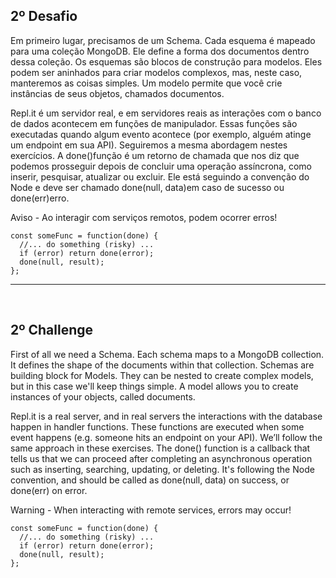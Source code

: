 ## 2º Desafio

Em primeiro lugar, precisamos de um Schema. Cada esquema é mapeado para uma coleção MongoDB. Ele define a forma dos documentos dentro dessa coleção. Os esquemas são blocos de construção para modelos. Eles podem ser aninhados para criar modelos complexos, mas, neste caso, manteremos as coisas simples. Um modelo permite que você crie instâncias de seus objetos, chamados documentos.

Repl.it é um servidor real, e em servidores reais as interações com o banco de dados acontecem em funções de manipulador. Essas funções são executadas quando algum evento acontece (por exemplo, alguém atinge um endpoint em sua API). Seguiremos a mesma abordagem nestes exercícios. A done()função é um retorno de chamada que nos diz que podemos prosseguir depois de concluir uma operação assíncrona, como inserir, pesquisar, atualizar ou excluir. Ele está seguindo a convenção do Node e deve ser chamado done(null, data)em caso de sucesso ou done(err)erro.

Aviso - Ao interagir com serviços remotos, podem ocorrer erros!

```
const someFunc = function(done) {
  //... do something (risky) ...
  if (error) return done(error);
  done(null, result);
};

```



<hr>
<br>

## 2º Challenge

First of all we need a Schema. Each schema maps to a MongoDB collection. It defines the shape of the documents within that collection. Schemas are building block for Models. They can be nested to create complex models, but in this case we'll keep things simple. A model allows you to create instances of your objects, called documents.

Repl.it is a real server, and in real servers the interactions with the database happen in handler functions. These functions are executed when some event happens (e.g. someone hits an endpoint on your API). We’ll follow the same approach in these exercises. The done() function is a callback that tells us that we can proceed after completing an asynchronous operation such as inserting, searching, updating, or deleting. It's following the Node convention, and should be called as done(null, data) on success, or done(err) on error.

Warning - When interacting with remote services, errors may occur!

```
const someFunc = function(done) {
  //... do something (risky) ...
  if (error) return done(error);
  done(null, result);
};

```
